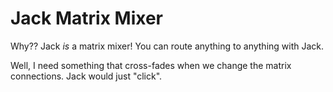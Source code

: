 # Jack Matrix Mixer

Why?? Jack _is_ a matrix mixer! You can route anything to anything with Jack.

Well, I need something that cross-fades when we change the matrix connections. Jack would just  "click".
